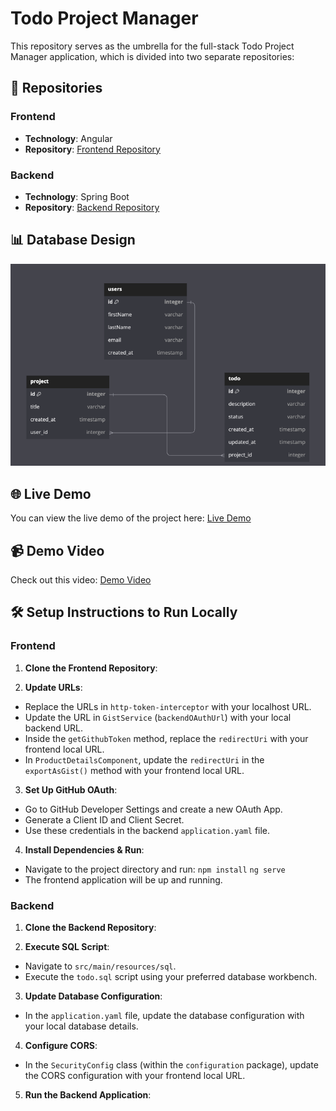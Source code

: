 # Todo Project Manager

This repository serves as the umbrella for the full-stack Todo Project Manager application, which is divided into two separate repositories:

## 📂 Repositories

### Frontend
- **Technology**: Angular
- **Repository**: [Frontend Repository](https://github.com/ashishs1460/ProjectTodoManager-Frontend.git)

### Backend
- **Technology**: Spring Boot
- **Repository**: [Backend Repository](https://github.com/ashishs1460/ProjectTodoManager-Backend.git)

## 📊 Database Design
![Database Design](ToDo_DB_Design.png)

## 🌐 Live Demo
You can view the live demo of the project here: [Live Demo](https://project-todo-manager-frontend.vercel.app/)

## 📹 Demo Video
Check out this video: [Demo Video](https://www.youtube.com/watch?v=A4_44Nd82wM)

## 🛠️ Setup Instructions to Run Locally

### Frontend

1. **Clone the Frontend Repository**:  

2. **Update URLs**:  
- Replace the URLs in `http-token-interceptor` with your localhost URL.
- Update the URL in `GistService` (`backendOAuthUrl`) with your local backend URL.
- Inside the `getGithubToken` method, replace the `redirectUri` with your frontend local URL.
- In `ProductDetailsComponent`, update the `redirectUri` in the `exportAsGist()` method with your frontend local URL.

3. **Set Up GitHub OAuth**:  
- Go to GitHub Developer Settings and create a new OAuth App.
- Generate a Client ID and Client Secret.
- Use these credentials in the backend `application.yaml` file.

4. **Install Dependencies & Run**:  
- Navigate to the project directory and run:
`npm install`
`ng serve`
- The frontend application will be up and running.

### Backend

1. **Clone the Backend Repository**:  

2. **Execute SQL Script**:  
- Navigate to `src/main/resources/sql`.
- Execute the `todo.sql` script using your preferred database workbench.

3. **Update Database Configuration**:  
- In the `application.yaml` file, update the database configuration with your local database details.

4. **Configure CORS**:  
- In the `SecurityConfig` class (within the `configuration` package), update the CORS configuration with your frontend local URL.

5. **Run the Backend Application**:  
